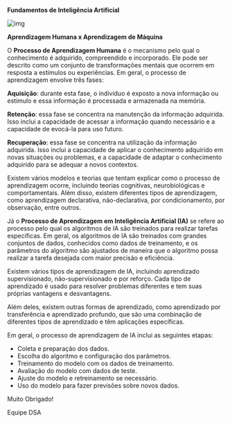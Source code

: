 **Fundamentos de Inteligência Artificial**

![img](https://lwfiles000.mycourse.app/datascienceacademy-public/ebook/80913dad3a7fef2f037a1249f80442fb/image1.png)

**Aprendizagem Humana x Aprendizagem de Máquina**



  O **Processo de Aprendizagem Humana** é o mecanismo pelo qual o conhecimento é adquirido, compreendido e incorporado. Ele pode ser descrito como um conjunto de transformações mentais que ocorrem em resposta a estímulos ou experiências. Em geral, o processo de aprendizagem envolve três fases:

   **Aquisição**: durante esta fase, o indivíduo é exposto a nova informação ou estímulo e essa informação é processada e armazenada na memória.

 **Retenção**: essa fase se concentra na manutenção da informação adquirida. Isso inclui a capacidade de acessar a informação quando necessário e a capacidade de evocá-la para uso futuro.

 **Recuperação**: essa fase se concentra na utilização da informação adquirida. Isso inclui a capacidade de aplicar o conhecimento adquirido em novas situações ou problemas, e a capacidade de adaptar o conhecimento adquirido para se adequar a novos contextos.

  Existem vários modelos e teorias que tentam explicar como o processo de aprendizagem ocorre, incluindo teorias cognitivas, neurobiológicas e comportamentais. Além disso, existem diferentes tipos de aprendizagem, como aprendizagem declarativa, não-declarativa, por condicionamento, por observação, entre outros.

  Já o **Processo de Aprendizagem em Inteligência Artificial (IA)** se refere ao processo pelo qual os algoritmos de IA são treinados para realizar tarefas específicas. Em geral, os algoritmos de IA são treinados com grandes conjuntos de dados, conhecidos como dados de treinamento, e os parâmetros do algoritmo são ajustados de maneira que o algoritmo possa realizar a tarefa desejada com maior precisão e eficiência.

 Existem vários tipos de aprendizagem de IA, incluindo aprendizado supervisionado, não-supervisionado e por reforço. Cada tipo de aprendizado é usado para resolver problemas diferentes e tem suas próprias vantagens e desvantagens.

  Além deles, existem outras formas de aprendizado, como aprendizado por transferência e aprendizado profundo, que são uma combinação de diferentes tipos de aprendizado e têm aplicações específicas.

 Em geral, o processo de aprendizagem de IA inclui as seguintes etapas:



- Coleta e preparação dos dados.
- Escolha do algoritmo e configuração dos parâmetros.
- Treinamento do modelo com os dados de treinamento.
- Avaliação do modelo com dados de teste.
- Ajuste do modelo e retreinamento se necessário.
- Uso do modelo para fazer previsões sobre novos dados.



Muito Obrigado!

Equipe DSA